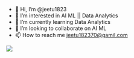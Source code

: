 - 👋 Hi, I’m @jeetu1823
- 👀 I’m interested in AI ML || Data Analytics
- 🌱 I’m currently learning Data Analytics
- 💞️ I’m looking to collaborate on AI ML
- 📫 How to reach me jeetu182370@gamil.com

<img src="https://github-readme-stats.vercel.app/api?username=jitendrakumar13&&show_icons=true&title_color=ffffff&icon_color=bb2acf&text_color=daf7dc&bg_color=151515">
<!---
jeetu1823/jeetu1823 is a ✨ special ✨ repository because its `README.md` (this file) appears on your GitHub profile.
You can click the Preview link to take a look at your changes.
--->
